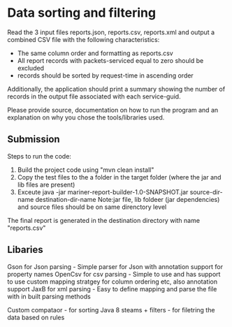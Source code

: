 # Data sorting and filtering

Read the 3 input files reports.json, reports.csv, reports.xml and output a combined CSV file with the following characteristics:

- The same column order and formatting as reports.csv
- All report records with packets-serviced equal to zero should be excluded
- records should be sorted by request-time in ascending order

Additionally, the application should print a summary showing the number of records in the output file associated with each service-guid.

Please provide source, documentation on how to run the program and an explanation on why you chose the tools/libraries used.

## Submission

Steps to run the code:

1. Build the project code using "mvn clean install"
2. Copy the test files to the a folder in the target folder (where the jar and lib files are present)
3. Exceute java -jar mariner-report-builder-1.0-SNAPSHOT.jar source-dir-name destination-dir-name 
Note:jar file, lib foldeer (jar dependencies) and source files should be on same direnctory level

The final report is generated in the destination directory with name "reports.csv"


## Libaries

Gson for Json parsing - Simple parser for Json with annotation support for property names
OpenCsv for csv parsing - Simple to use and has support to use custom mapping stratgey for column ordering etc, also annotation support
JaxB for xml parsing - Easy to define mapping and parse the file with in built parsing methods

Custom compataor - for sorting
Java 8 steams + filters - for filetring the data based on rules

